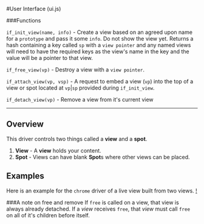 #User Interface (ui.js)

###Functions

`if_init_view(name, info)` - Create a view based on an agreed upon name for a `prototype` and pass it some `info`. Do not show the view yet.  Returns a hash containing  a key called `sp` with a `view pointer` and any named views will need to have the required keys as the view's name in the key and the value will be a pointer to that view.

`if_free_view(vp)` - Destroy a view with a `view pointer`.

`if_attach_view(vp, vsp)` - A request to embed a view (`vp`) into the top of a view or spot located at `vp`|`sp` provided during `if_init_view`.

`if_detach_view(vp)` - Remove a view from it's current view

------

## Overview 

This driver controls two things called a **view** and a **spot**. 

 1. **View** - A **view** holds your content.
 2. **Spot** - Views can have blank **Spot**s where other views can be placed.

## Examples
Here is an example for the `chrome` driver of a live view built from two views.
[!](images/view_and_spot.png)


###A note on free and remove
If `free` is called on a view, that view is always already detached. If a *view* receives `free`, that *view* must call `free` on all of it's children before itself.
